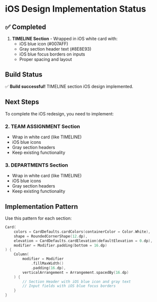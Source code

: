 # iOS Design Implementation Status

## ✅ Completed
1. **TIMELINE Section** - Wrapped in iOS white card with:
   - iOS blue icon (#007AFF)
   - Gray section header text (#8E8E93)
   - iOS blue focus borders on inputs
   - Proper spacing and layout

## Build Status
✅ **Build successful!** TIMELINE section iOS design implemented.

## Next Steps

To complete the iOS redesign, you need to implement:

### 2. TEAM ASSIGNMENT Section
- Wrap in white card (like TIMELINE)
- iOS blue icons
- Gray section headers
- Keep existing functionality

### 3. DEPARTMENTS Section  
- Wrap in white card (like TIMELINE)
- iOS blue icons
- Gray section headers
- Keep existing functionality

## Implementation Pattern

Use this pattern for each section:
```kotlin
Card(
    colors = CardDefaults.cardColors(containerColor = Color.White),
    shape = RoundedCornerShape(12.dp),
    elevation = CardDefaults.cardElevation(defaultElevation = 0.dp),
    modifier = Modifier.padding(bottom = 16.dp)
) {
    Column(
        modifier = Modifier
            .fillMaxWidth()
            .padding(16.dp),
        verticalArrangement = Arrangement.spacedBy(16.dp)
    ) {
        // Section Header with iOS blue icon and gray text
        // Input fields with iOS blue focus borders
    }
}
```


